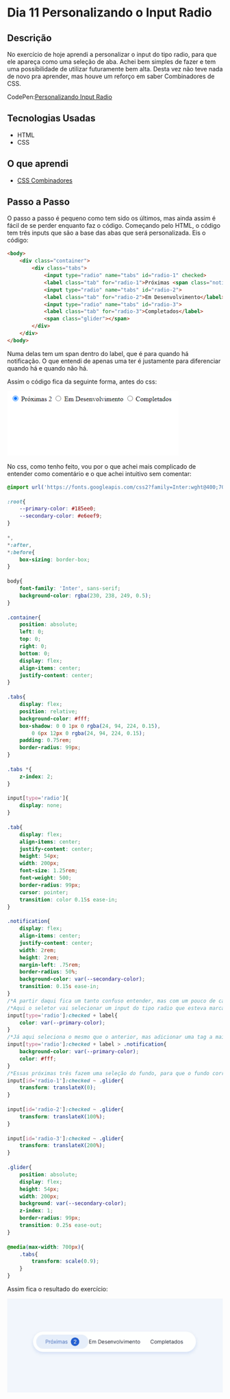 # Dia 11 Personalizando o Input Radio

## Descrição

No exercício de hoje aprendi a personalizar o input do tipo radio, para que ele apareça como uma seleção de aba. Achei bem simples de fazer e tem uma possibilidade de utilizar futuramente bem alta.
Desta vez não teve nada de novo pra aprender, mas houve um reforço em saber Combinadores de CSS.

CodePen:[Personalizando Input Radio](https://codepen.io/albusquercus94/pen/powjrpR)

## Tecnologias Usadas

* HTML
* CSS

## O que aprendi

* [CSS Combinadores](https://www.w3schools.com/css/css_combinators.asp)

## Passo a Passo

O passo a passo é pequeno como tem sido os últimos, mas ainda assim é fácil de se perder enquanto faz o código. Começando pelo HTML, o código tem três inputs que são a base das abas que será personalizada. Eis o código:

~~~html
<body>
    <div class="container">
        <div class="tabs">
            <input type="radio" name="tabs" id="radio-1" checked>
            <label class="tab" for="radio-1">Próximas <span class="notification">2</span></label>
            <input type="radio" name="tabs" id="radio-2">
            <label class="tab" for="radio-2">Em Desenvolvimento</label>
            <input type="radio" name="tabs" id="radio-3">
            <label class="tab" for="radio-3">Completados</label>
            <span class="glider"></span>
        </div>
    </div>
</body>
~~~

Numa delas tem um span dentro do label, que é para quando há notificação. O que entendi de apenas uma ter é justamente para diferenciar quando há e quando não há. 

Assim o código fica da seguinte forma, antes do css:

![Resultado-Parcial-Dia-11](https://github.com/AlbusQuercus94/One-CSS-per-30-Days/blob/main/Desafios/Dia_11/Imagens/Resultado-Parcial-Dia-11.png)

No css, como tenho feito, vou por o que achei mais complicado de entender como comentário e o que achei intuitivo sem comentar:

~~~css
@import url('https://fonts.googleapis.com/css2?family=Inter:wght@400;700&display=swap');

:root{
    --primary-color: #185ee0;
    --secondary-color: #e6eef9;
}

*,
*:after,
*:before{
    box-sizing: border-box;
}

body{
    font-family: 'Inter', sans-serif;
    background-color: rgba(230, 238, 249, 0.5);
}

.container{
    position: absolute;
    left: 0;
    top: 0;
    right: 0;
    bottom: 0;
    display: flex;
    align-items: center;
    justify-content: center;
}

.tabs{
    display: flex;
    position: relative;
    background-color: #fff;
    box-shadow: 0 0 1px 0 rgba(24, 94, 224, 0.15),
        0 6px 12px 0 rgba(24, 94, 224, 0.15);
    padding: 0.75rem;
    border-radius: 99px;
}

.tabs *{
    z-index: 2;
}

input[type='radio']{
    display: none;
}

.tab{
    display: flex;
    align-items: center;
    justify-content: center;
    height: 54px;
    width: 200px;
    font-size: 1.25rem;
    font-weight: 500;
    border-radius: 99px;
    cursor: pointer;
    transition: color 0.15s ease-in;
}

.notification{
    display: flex;
    align-items: center;
    justify-content: center;
    width: 2rem;
    height: 2rem;
    margin-left: .75rem;
    border-radius: 50%;
    background-color: var(--secondary-color);
    transition: 0.15s ease-in;
}
/*A partir daqui fica um tanto confuso entender, mas com um pouco de calma dá para compreender o que cada seletor seleciona.*/
/*Aqui o seletor vai selecionar um input do tipo radio que esteva marcado (checked) e o label vizinho*/
input[type='radio']:checked + label{
    color: var(--primary-color);
}
/*Já aqui seleciona o mesmo que o anterior, mas adicionar uma tag a mais: quando tiver a classe notification no label ela terá as estilizações aqui descritas.*/
input[type='radio']:checked + label > .notification{
    background-color: var(--primary-color);
    color: #fff;
}
/*Essas próximas três fazem uma seleção do fundo, para que o fundo corra para onde está selecionado.*/
input[id='radio-1']:checked ~ .glider{
    transform: translateX(0);
}

input[id='radio-2']:checked ~ .glider{
    transform: translateX(100%);
}

input[id='radio-3']:checked ~ .glider{
    transform: translateX(200%);
}

.glider{
    position: absolute;
    display: flex;
    height: 54px;
    width: 200px;
    background: var(--secondary-color);
    z-index: 1;
    border-radius: 99px;
    transition: 0.25s ease-out;
}

@media(max-width: 700px){
    .tabs{
        transform: scale(0.9);
    }
}
~~~

Assim fica o resultado do exercício:

![Resultado-Final-Dia-11](https://github.com/AlbusQuercus94/One-CSS-per-30-Days/blob/main/Desafios/Dia_11/Imagens/Resultado-Final-Dia-11.gif)